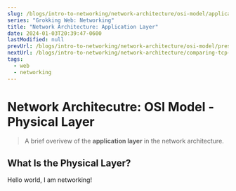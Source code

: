 ```yaml
---
slug: /blogs/intro-to-networking/network-architecture/osi-model/application-layer
series: "Grokking Web: Networking"
title: "Network Architecture: Application Layer"
date: 2024-01-03T20:39:47-0600
lastModified: null
prevUrl: /blogs/intro-to-networking/network-architecture/osi-model/presentation-layer
nextUrl: /blogs/intro-to-networking/network-architecture/comparing-tcp-ip-to-osi-model
tags:
  - web
  - networking
---
```


# Network Architecutre: OSI Model - Physical Layer
> A brief overivew of the **application layer** in the
> network architecture.

## What Is the Physical Layer?
Hello world, I am networking!